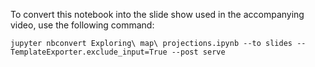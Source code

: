 To convert this notebook into the slide show used in the accompanying video, use the following command:

```jupyter nbconvert Exploring\ map\ projections.ipynb --to slides --TemplateExporter.exclude_input=True --post serve```
